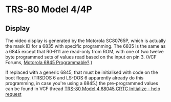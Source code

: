 TRS-80 Model 4/4P
=================


Display
-------

The video display is generated by the Motorola SC80765P, which is actually
the mask ID for a 6835 with specific programming. The 6835 is the same as a
6845 except that R0-R11 are read-only from ROM, with one of two twelve byte
programmed sets of values read based on the input on pin 3. (VCF Forums,
[Motorola 6845 Programmable?][vcf 38641].)

If replaced with a generic 6845, that must be initialised with code on the
boot floppy. (TRSDOS 6 and LS-DOS 6 apparently already do this programming,
in case you're using a 6845.) the pre-programmed values can be found in VCF
thread [TRS-80 Model 4 68045 CRTC Initialize - help request][vcf 63942]




<!-------------------------------------------------------------------->
[vcf 38641]: https://forum.vcfed.org/index.php?threads/motorola-6845-programmable.38641/
[vcf 63942]: https://forum.vcfed.org/index.php?threads/trs-80-model-4-68045-crtc-initialize-help-request.63942/
